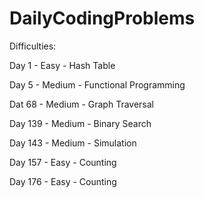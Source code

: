 # DailyCodingProblems

Difficulties:


Day 1 - Easy - Hash Table

Day 5 - Medium - Functional Programming 

Dat 68 - Medium - Graph Traversal

Day 139 - Medium - Binary Search 

Day 143 - Medium - Simulation

Day 157 - Easy - Counting

Day 176 - Easy - Counting 


